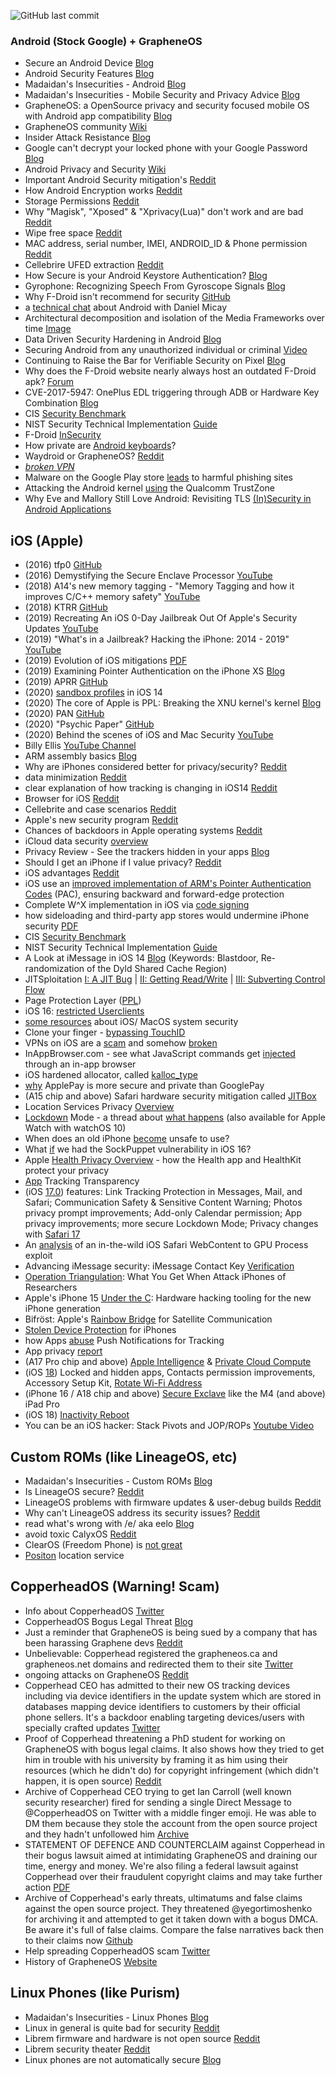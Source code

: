 ![GitHub last commit](https://img.shields.io/github/last-commit/beerisgood/Mobile_Security?label=last%20update%3A&style=flat-square)


### Android (Stock Google) + GrapheneOS

 - Secure an Android Device [Blog](https://source.android.com/security)
 - Android Security Features [Blog](https://source.android.com/security/features)
 - Madaidan's Insecurities - Android [Blog](https://madaidans-insecurities.github.io/android.html)
 - Madaidan's Insecurities - Mobile Security and Privacy Advice [Blog](https://madaidans-insecurities.github.io/security-privacy-advice.html#mobile-os)
 - GrapheneOS: a OpenSource privacy and security focused mobile OS with Android app compatibility [Blog](https://grapheneos.org/)
 - GrapheneOS community [Wiki](https://hub.libranet.de/wiki/graphene-os/wiki/Home)
 - Insider Attack Resistance [Blog](https://android-developers.googleblog.com/2018/05/insider-attack-resistance.html)
 - Google can't decrypt your locked phone with your Google Password [Blog](https://support.google.com/android/answer/7663172?hl=en&visit_id=637368692303073503-4208188940&rd=1)
 - Android Privacy and Security [Wiki](https://hub.libranet.de/wiki/and-priv-sec/wiki/Home)
 - Important Android Security mitigation's [Reddit](https://archive.is/aO9yv)
 - How Android Encryption works [Reddit](https://archive.ph/80M8n)
 - Storage Permissions [Reddit](https://archive.ph/0vfL6)
 - Why "Magisk", "Xposed" & "Xprivacy(Lua)" don't work and are bad [Reddit](https://archive.ph/S3Sd9)
 - Wipe free space [Reddit](https://archive.ph/h4fHa)
 - MAC address, serial number, IMEI, ANDROID_ID & Phone permission [Reddit](https://archive.ph/0UHaZ)
 - Cellebrire UFED extraction [Reddit](https://archive.ph/IpKzL)
 - How Secure is your Android Keystore Authentication? [Blog](https://labs.f-secure.com/blog/how-secure-is-your-android-keystore-authentication/)
 - Gyrophone: Recognizing Speech From Gyroscope Signals [Blog](https://crypto.stanford.edu/gyrophone/)
 - Why F-Droid isn't recommend for security [GitHub](https://github.com/GrapheneOS/os_issue_tracker/issues/341#issuecomment-699903065)
 - a [technical chat](https://github.com/madaidans-insecurities/madaidans-insecurities.github.io/issues/1) about Android with Daniel Micay
 - Architectural decomposition and isolation of the Media Frameworks over time [Image](https://1.bp.blogspot.com/-C2DwwKC4hRk/YBMwj0PQgZI/AAAAAAAADhc/za7j8K7zgTs6SbCK6dox8AjWidxRwPbOwCNcBGAsYHQ/s1122/Image%2B%2523%2B2.png)
 - Data Driven Security Hardening in Android [Blog](https://security.googleblog.com/2021/01/data-driven-security-hardening-in.html)
 - Securing Android from any unauthorized individual or criminal [Video](https://www.youtube.com/watch?v=WvIItxY-BKs&list=PLsoPy7S6vUtF48sOnu40WXUUzL0O9LNsf)
 - Continuing to Raise the Bar for Verifiable Security on Pixel [Blog](https://security.googleblog.com/2021/03/continuing-to-raise-bar-for-verifiable.html)
 - Why does the F-Droid website nearly always host an outdated F-Droid apk? [Forum](https://forum.f-droid.org/t/why-does-the-f-droid-website-nearly-always-host-an-outdated-f-droid-apk/6234/1)
 - CVE-2017-5947: OnePlus EDL triggering through ADB or Hardware Key Combination [Blog](https://alephsecurity.com/vulns/aleph-2017007)
 - CIS [Security Benchmark](https://www.cisecurity.org/benchmark/google_android/)
 - NIST Security Technical Implementation [Guide](https://ncp.nist.gov/checklist/968)
 - F-Droid [InSecurity](https://privsec.dev/posts/android/f-droid-security-issues/)
 - How private are [Android keyboards](https://www.scss.tcd.ie/Doug.Leith/pubs/gboard_kamil.pdf)?
 - Waydroid or GrapheneOS? [Reddit](https://archive.ph/hzvSZ)
 - [*broken VPN*](https://mullvad.net/en/blog/2022/10/10/android-leaks-connectivity-check-traffic/)
 - Malware on the Google Play store [leads](https://www.malwarebytes.com/blog/news/2022/11/malware-on-the-google-play-store-leads-to-harmful-phishing-sites) to harmful phishing sites
 - Attacking the Android kernel [using](https://tamirzb.com/attacking-android-kernel-using-qualcomm-trustzone) the Qualcomm TrustZone
 - Why Eve and Mallory Still Love Android: Revisiting TLS [(In)Security in Android Applications](https://www.usenix.org/conference/usenixsecurity21/presentation/oltrogge)

## iOS (Apple) 

 - (2016) tfp0 [GitHub](https://siguza.github.io/cl0ver/)
 - (2016) Demystifying the Secure Enclave Processor [YouTube](https://www.youtube.com/watch?v=7UNeUT_sRos)
 - (2018) A14's new memory tagging - "Memory Tagging and how it improves C/C++ memory safety" [YouTube](https://www.youtube.com/watch?v=lLEcbXidK2o)
 - (2018) KTRR [GitHub](https://siguza.github.io/KTRR/)
 - (2019) Recreating An iOS 0-Day Jailbreak Out Of Apple's Security Updates [YouTube](https://www.youtube.com/watch?v=p512McKXukU)
 - (2019) "What's in a Jailbreak? Hacking the iPhone: 2014 - 2019" [YouTube](https://www.youtube.com/watch?v=31azOpD7DmI)
 - (2019) Evolution of iOS mitigations [PDF](https://github.com/ssd-secure-disclosure/typhooncon2019/blob/master/Siguza%20-%20Mitigations.pdf)
 - (2019) Examining Pointer Authentication on the iPhone XS [Blog](https://googleprojectzero.blogspot.com/2019/02/examining-pointer-authentication-on.html)
 - (2019) APRR [GitHub](https://siguza.github.io/APRR/)
 - (2020) [sandbox profiles](https://archive.is/FVLMH) in iOS 14
 - (2020) The core of Apple is PPL: Breaking the XNU kernel's kernel [Blog](https://googleprojectzero.blogspot.com/2020/07/the-core-of-apple-is-ppl-breaking-xnu.html)
 - (2020) PAN [GitHub](https://siguza.github.io/PAN/)
 - (2020) "Psychic Paper" [GitHub](https://siguza.github.io/psychicpaper/)
 - (2020) Behind the scenes of iOS and Mac Security [YouTube](https://www.youtube.com/watch?v=3byNNUReyvE)
 - Billy Ellis [YouTube Channel](https://www.youtube.com/c/BillyEllis/)
 - ARM assembly basics [Blog](https://azeria-labs.com/writing-arm-assembly-part-1/)
 - Why are iPhones considered better for privacy/security? [Reddit](https://archive.ph/zgZBG)
 - data minimization [Reddit](https://archive.ph/5zJt5)
 - clear explanation of how tracking is changing in iOS14 [Reddit](https://archive.ph/XN739)
 - Browser for iOS [Reddit](https://archive.ph/QlfIz)
 - Cellebrite and case scenarios [Reddit](https://archive.ph/UlEuC)
 - Apple's new security program [Reddit](https://archive.ph/Q3qbO)
 - Chances of backdoors in Apple operating systems [Reddit](https://archive.ph/agxgh)
 - iCloud data security [overview](https://support.apple.com/HT202303)
 - Privacy Review - See the trackers hidden in your apps [Blog](https://privacyreview.co/)
 - Should I get an iPhone if I value privacy? [Reddit](https://archive.ph/2NEUH)
 - iOS advantages [Reddit](https://archive.ph/2V8Ik)
 - iOS use an [improved implementation of ARM's Pointer Authentication Codes](https://developer.apple.com/documentation/security/preparing_your_app_to_work_with_pointer_authentication) (PAC), ensuring backward and forward-edge protection
 - Complete W^X implementation in iOS via [code signing](https://manuals.info.apple.com/MANUALS/1000/MA1902/en_US/apple-platform-security-guide.pdf#page=96)
 - how sideloading and third-party app stores would undermine iPhone security [PDF](https://www.apple.com/privacy/docs/Building_a_Trusted_Ecosystem_for_Millions_of_Apps.pdf)
 - CIS [Security Benchmark](https://www.cisecurity.org/benchmark/apple_ios/)
 - NIST Security Technical Implementation [Guide](https://ncp.nist.gov/checklist/967)
 - A Look at iMessage in iOS 14 [Blog](https://googleprojectzero.blogspot.com/2021/01/a-look-at-imessage-in-ios-14.html) (Keywords: Blastdoor, Re-randomization of the Dyld Shared Cache Region)
 - JITSploitation [I: A JIT Bug](https://googleprojectzero.blogspot.com/2020/09/jitsploitation-one.html) | [II: Getting Read/Write](https://googleprojectzero.blogspot.com/2020/09/jitsploitation-two.html) | [III: Subverting Control Flow](https://googleprojectzero.blogspot.com/2020/09/jitsploitation-three.html)
 - Page Protection Layer ([PPL](https://support.apple.com/guide/security/operating-system-integrity-sec8b776536b/1/web/1#sec314c3af61))
 - iOS 16: [restricted Userclients](https://saaramar.github.io/ios16_restricted_iouserclients/)
 - [some resources](https://github.com/houjingyi233/macOS-iOS-system-security) about iOS/ MacOS system security
 - Clone your finger - [bypassing TouchID](https://wojciechregula.blog/post/clone-you-finger-bypassing-touchid/)
 - VPNs on iOS are a [scam](https://www.michaelhorowitz.com/VPNs.on.iOS.are.scam.php) and somehow [broken](https://archive.is/CaFL2)
 - InAppBrowser.com - see what JavaScript commands get [injected](https://krausefx.com/blog/announcing-inappbrowsercom-see-what-javascript-commands-get-executed-in-an-in-app-browser) through an in-app browser
 - iOS hardened allocator, called [kalloc_type](https://security.apple.com/blog/towards-the-next-generation-of-xnu-memory-safety/)
 - [why](https://web.archive.org/web/20230713190731/https://twitter.com/bytebytego/status/1583331309094510593) ApplePay is more secure and private than GooglePay
 - (A15 chip and above) Safari hardware security mitigation called [JITBox](https://www.youtube.com/watch?v=8mQAYeozl5I&t=635s)
 - Location Services Privacy [Overview](https://www.apple.com/privacy/docs/Location_Services_White_Paper_Nov_2019.pdf)
 - [Lockdown](https://support.apple.com/HT212650) Mode - a thread about [what happens](https://infosec.exchange/@eingfoan/110048946958208752#) (also available for Apple Watch with watchOS 10)
 - When does an old iPhone [become](https://www.intego.com/mac-security-blog/when-does-an-old-iphone-become-unsafe-to-use/) unsafe to use?
 - What [if](https://security.apple.com/blog/what-if-we-had-sockpuppet-in-ios16/) we had the SockPuppet vulnerability in iOS 16?
 - Apple [Health Privacy Overview](https://www.apple.com/ios/health/pdf/Health_Privacy_White_Paper_May_2023.pdf) - how the Health app and HealthKit protect your privacy
 - [App](https://support.apple.com/HT212025) Tracking Transparency
 - (iOS [17.0](https://www.apple.com/ios/ios-17/pdf/iOS_All_New_Features.pdf)) features: Link Tracking Protection in Messages, Mail, and Safari; Communication Safety & Sensitive Content Warning; Photos privacy prompt improvements; Add-only Calendar permission; App privacy improvements; more secure Lockdown Mode; Privacy changes with [Safari 17](https://cunderwood.dev/2023/06/09/privacy-changes-coming-to-safari-17/)
 - An [analysis](https://googleprojectzero.blogspot.com/2023/10/an-analysis-of-an-in-the-wild-ios-safari-sandbox-escape.html) of an in-the-wild iOS Safari WebContent to GPU Process exploit
 - Advancing iMessage security: iMessage Contact Key [Verification](https://security.apple.com/blog/imessage-contact-key-verification)
 - [Operation Triangulation](https://media.ccc.de/v/37c3-11859-operation_triangulation_what_you_get_when_attack_iphones_of_researchers): What You Get When Attack iPhones of Researchers
 - Apple's iPhone 15 [Under the C](https://media.ccc.de/v/37c3-12074-apple_s_iphone_15_under_the_c): Hardware hacking tooling for the new iPhone generation
 - Bifröst: Apple's [Rainbow Bridge](https://media.ccc.de/v/37c3-11948-bifrost_apple_s_rainbow_bridge_for_satellite_communication) for Satellite Communication
 - [Stolen Device Protection](https://support.apple.com/HT212510) for iPhones
 - how Apps [abuse](https://www.youtube.com/watch?v=4ZPTjGG9t7s) Push Notifications for Tracking
 - App privacy [report](https://support.apple.com/102188)
 - (A17 Pro chip and above) [Apple Intelligence](https://www.apple.com/apple-intelligence/) & [Private Cloud Compute](https://security.apple.com/blog/private-cloud-compute/)
 - (iOS [18](https://www.apple.com/newsroom/2024/06/apple-extends-its-privacy-leadership-with-new-updates-across-its-platforms/)) Locked and hidden apps, Contacts permission improvements, Accessory Setup Kit, [Rotate Wi-Fi Address](https://www.macrumors.com/2024/06/10/ios-18-rotate-wifi-address/)
 - (iPhone 16 / A18 chip and above) [Secure Exclave](https://mastodon.social/@_inside/112552696723119626) like the M4 (and above) iPad Pro
 - (iOS 18) [Inactivity Reboot](https://naehrdine.blogspot.com/2024/11/reverse-engineering-ios-18-inactivity.html)
 - You can be an iOS hacker: Stack Pivots and JOP/ROPs [Youtube Video](https://www.youtube.com/watch?v=2f9KQIL5jFs)



## Custom ROMs (like LineageOS, etc)

 - Madaidan's Insecurities - Custom ROMs [Blog](https://madaidans-insecurities.github.io/android.html#custom-roms)
 - Is LineageOS secure? [Reddit](https://archive.ph/kNRHK)
 - LineageOS problems with firmware updates & user-debug builds [Reddit](https://archive.ph/ZtE8N)
 - Why can't LineageOS address its security issues? [Reddit](https://archive.ph/ocOk5)
 - read what's wrong with /e/ aka eelo [Blog](https://ewwlo.void.partidopirata.com.ar/)
 - avoid toxic CalyxOS [Reddit](https://archive.ph/n2y4m)
 - ClearOS (Freedom Phone) is [not great](https://mjg59.dreamwidth.org/59479.html)
 - [Positon](https://grapheneos.org/articles/positon-location-service#positon-location-service) location service
 

## CopperheadOS (**Warning! Scam**)

- Info about CopperheadOS [Twitter](https://archive.is/rRrVI)
- CopperheadOS Bogus Legal Threat [Blog](https://renlord.com/posts/2020-03-25-copperheados-legal-threat/)
- Just a reminder that GrapheneOS is being sued by a company that has been harassing Graphene devs [Reddit](https://archive.ph/XlH5K)
- Unbelievable: Copperhead registered the grapheneos.ca and grapheneos.net domains and redirected them to their site [Twitter](https://archive.is/VFN1u)
- ongoing attacks on GrapheneOS [Reddit](https://archive.is/rRrVI)
- Copperhead CEO has admitted to their new OS tracking devices including via device identifiers in the update system which are stored in databases mapping device identifiers to customers by their official phone sellers. It's a backdoor enabling targeting devices/users with specially crafted updates [Twitter](https://archive.is/uULWl)
- Proof of Copperhead threatening a PhD student for working on GrapheneOS with bogus legal claims. It also shows how they tried to get him in trouble with his university by framing it as him using their resources (which he didn't do) for copyright infringement (which didn't happen, it is open source) [Reddit](https://archive.ph/fhGQT)
- Archive of Copperhead CEO trying to get Ian Carroll (well known security researcher) fired for sending a single Direct Message to @CopperheadOS on Twitter with a middle finger emoji. He was able to DM them because they stole the account from the open source project and they hadn't unfollowed him [Archive](https://archive.is/k6Xxg)
- STATEMENT OF DEFENCE AND COUNTERCLAIM against Copperhead in their bogus lawsuit aimed at intimidating GrapheneOS and draining our time, energy and money. We're also filing a federal lawsuit against Copperhead over their fraudulent copyright claims and may take further action [PDF](https://grapheneos.org/legal/Micay_%20Copperhead_%20Statement%20of%20Defendant%20and%20Counterclaim.pdf)
- Archive of Copperhead's early threats, ultimatums and false claims against the open source project. They threatened @yegortimoshenko for archiving it and attempted to get it taken down with a bogus DMCA. Be aware it's full of false claims. Compare the false narratives back then to their claims now [Github](https://github.com/yegortimoshenko/copperhead-takeover/)
- Help spreading CopperheadOS scam [Twitter](https://archive.is/vPNem)
- History of GrapheneOS [Website](https://grapheneos.org/#history)
 

## Linux Phones (like Purism)

 - Madaidan's Insecurities - Linux Phones [Blog](https://madaidans-insecurities.github.io/linux-phones.html)
 - Linux in general is quite bad for security [Reddit](https://archive.ph/pEUKF)
 - Librem firmware and hardware is not open source [Reddit](https://archive.ph/v3Z6M)
 - Librem security theater [Reddit](https://archive.ph/fvgeZ)
 - Linux phones are not automatically secure [Blog](https://tuxphones.com/linux-mobile-devices-are-not-inherently-secure/)
